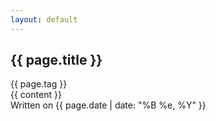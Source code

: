 ```yaml
---
layout: default
---
```


<article class="post {{ page.tag }}">
  <h1>{{ page.title }}</h1>
  
  <div class="tag">{{ page.tag }}</div>

  <div class="entry">
    {{ content }}
  </div>

  <div class="date">
    Written on {{ page.date | date: "%B %e, %Y" }}
  </div>
</article>